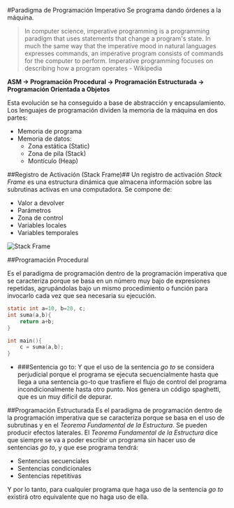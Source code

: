 
#Paradigma de Programación Imperativo
Se programa dando órdenes a la máquina.
> In computer science, imperative programming is a programming paradigm that uses statements that change a program's state. In much the same way that the imperative mood in natural languages expresses commands, an imperative program consists of commands for the computer to perform. Imperative programming focuses on describing how a program operates - Wikipedia
> 



**ASM  → Programación Procedural  → Programación Estructurada  → Programación Orientada a Objetos**

Esta evolución se ha conseguido a base de abstracción y encapsulamiento. Los lenguajes de programación dividen la memoria de la máquina en dos partes:

-	Memoria de programa
-	Memoria de datos:
	-	Zona estática (Static)
	-	Zona de pila (Stack)
	-	Montículo (Heap)

##Registro de Activación (Stack Frame)##
Un registro de activación *Stack Frame* es una estructura dinámica que almacena información sobre las subrutinas activas en una computadora. Se compone de:

- Valor a devolver
- Parámetros
- Zona de control
- Variables locales
- Variables temporales

![Stack Frame](https://abrickshort.files.wordpress.com/2006/11/stackframe.jpg)

##Programación Procedural

Es el paradigma de programación dentro de la programación imperativa que se caracteriza porque se basa en un número muy bajo de expresiones repetidas, agrupándolas bajo un mismo procedimiento o función para invocarlo cada vez que sea necesaria su ejecución.

```c
static int a=10, b=20, c;
int suma(a,b){
	return a+b;	
}
```


```c
int main(){
	c = suma(a,b);
}
```

- ###Sentencia go to: 
Y que el uso de la sentencia *go to* se considera perjudicial porque el programa se ejecuta secuencialmente hasta que llega a una sentencia go-to que trasfiere el flujo de control del programa incondicionalmente hasta otro punto. Nos genera un código spaghetti, que es un muy difícil de depurar.


##Programación Estructurada
Es el paradigma de programación dentro de la programación imperativa que se caracteriza porque se basa en el uso de subrutinas y en el *Teorema Fundamental de la Estructura*. Se pueden producir efectos laterales.
El *Teorema Fundamental de la Estructura* dice que siempre se va a poder escribir un programa sin hacer uso de sentencias *go to*, y que ese programa tendrá:

- Sentencias secuenciales
- Sentencias condicionales
- Sentencias repetitivas

Y por lo tanto, para cualquier programa que haga uso de la sentencia *go to* existirá otro equivalente que no haga uso de ella.

